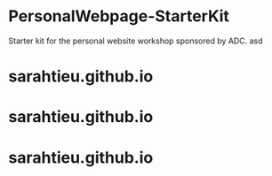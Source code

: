 # PersonalWebpage-StarterKit
Starter kit for the personal website workshop sponsored by ADC.
asd
# sarahtieu.github.io
# sarahtieu.github.io
# sarahtieu.github.io

